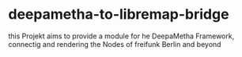 deepametha-to-libremap-bridge
=============================

this Projekt aims to provide a module for he DeepaMetha Framework, connectig and rendering the Nodes of freifunk Berlin and beyond
